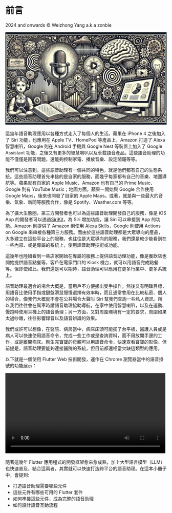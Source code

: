 # 前言

2024 and onwards © Weizhong Yang a.k.a zonble

![封面](images/cover.jpg)

這幾年語音助理應用以各種方式走入了每個人的生活。蘋果在 iPhone 4 之後加入了 Siri 功能，也應用在 Apple TV、HomePod 等產品上，Amazon 打造了 Alexa 智慧喇叭，Google 則在 Android 手機與 Google Nest 等裝置上加入了 Google Assistant 功能，之後又有更多的智慧喇叭以及車載語音產品。這些語音助理的功能不僅僅是回答問題，還能夠控制家電、播放音樂、設定鬧鐘等等。

我們可以注意到，這些語音助理有一個共同的特色，就是他們都有自己的生態系統。這些語音助理首先串接的是自家的服務，而幾乎每家都有自己的音樂、地圖導航等。蘋果就有自家的 Apple Music、Amazon 也有自己的 Prime Music、Google 則有 YouTube Music；地圖方面，蘋果一開始與 Google 合作使用 Google Maps，後來也開發了自家的 Apple Maps。或著，就是與一些最大的音樂、氣象、新聞等服務合作，像是 Spotify、Weather.com 等等。

為了擴大生態圈，第三方開發者也可以為這些語音助理開發自己的服務，像是 iOS App 的開發者可以透過[SiriKit](https://developer.apple.com/documentation/sirikit/)，為 Siri 增加功能，讓 Siri 可以串接到 App 的功能。Amazon 則提供了 Amazon 則使用 [Alexa Skills](https://www.amazon.com/-/alexa-skills/b?node=13727921011)，Google 則使用 Actions on Google 來串接各種第三方服務。而由於這些語音助理都是大眾導向的產品，大多建立在這些平台上的服務，也往往是大眾導向的服務，我們還是較少能看到在一些內部、或是專屬的系統上，使用語音助理技術或功能。

這幾年也陸續看到一些店家開始在專屬的服務上提供語音助理功能，像是餐飲店也開始提供語音點餐等，客戶在電家門口的 Kiosk 機台，就可以用語音完成點餐等。但即使如此，我們還是可以期待，語音助理可以應用在更多行業中、更多系統上。

語音助理最適合的場合大概是，當用戶不方便挪出雙手操作，然後又有明確目標，用語音比使用手指或鍵盤滑鼠慢慢選擇有效率時，而且通常會用在比較私密、個人的場合，像我們大概就不會在公共場合大聲叫 Siri 幫我們查詢一些私人資訊。所以我們往往會在駕車時請語音助理協助導航，在家中使用智慧喇叭，以及在運動、慢跑時使用耳機上的語音助理；另一方面，又對周圍環境有一定的要求，周圍如果太過吵雜，往往影響錄音以及語音辨識的效果。

我們或許可以想像，在醫院、病房當中，病床床頭可能擺了台平板，醫護人員或是病人可以快速使用語音命令，完成一些工作或是查詢資料，而不用放開手邊的工作，或是離開病床。剛生完寶寶的母親可以用語音命令，快速查看寶寶的影像。但前提是，語音助理要能夠連接醫院的系統，但目前都還相當欠缺這類型的應用。

以下就是一個使用 Flutter Web 技術開發，運作在 Chrome 瀏覽器當中的語音掛號的功能展示：

<video controls width="500">
  <source src="flutter_voice_assistant.mov" type="video/mp4" />
  Download the <a href="flutter_voice_assistant.mov">MP4</a> video.
</video>

隨著這幾年 Flutter 應用程式的開發框架愈來愈成熟，加上大型語言模型（LLM）也快速普及，結合這兩者，其實就可以快速打造跨平台的語音助理。在這本小冊子中，會提到:

- 打造語音助理需要哪些元件
- 這些元件有哪些可用的 Flutter 套件
- 如何串接這些元件，成為完整的語音助理
- 如何設計語音互動流程

